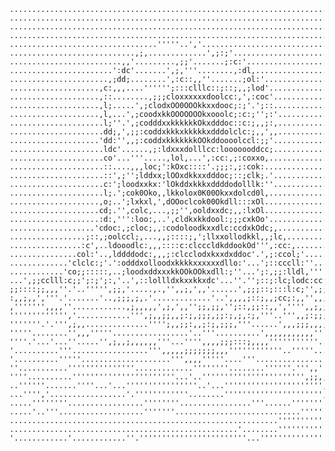     .............................................................................
    .............................................................................
    .............................................................................
    .............................................................................
    .................................'''''..','..................................
    ............................,;,.............',;:;'...........................
    .........................,,'.........,;;'.......;:c:'........................
    .......................':dc'.......',;,'''........,:dl,......................
    ......................,;dd;........',:c::,,''.......;ol:'....................
    ....................,c:,,,....'''''';:::clllc::;::;,,;lod'...................
    ....................,::........,;;;cloxxxxxxdoolcc:,',:coc'..................
    ....................,l;.....',;clodxOO0OOOkkxxdooc;:;'.';::..................
    ....................,l,...',;coodxkkOOOOOOOkxooolc;:c:;'';:'.................
    .....................l;''.',;codddxxkkkkkkOkxdddoc::c:;,,;:,.................
    .....................dd;,',;;:coddxkkkxkkkkkxdddolclc:;,,',,.................
    ....................'dd:'',,;:coddxkkkkkkkOOkddoooolccl:;;'..................
    .....................ldc'......,;:ldxxxdolllcc:looooooddcc;..................
    .....................co'...'''.....,lol,...',:cc:,;:coxxo,...................
    .....................::....,,,loc;':kOxc::::'.;;;:,;:cok:....................
    .....................::',;'';lddxx;lOOxdkkxxdddoc;::;clk;.'..................
    .....................c:';loodxxkx:'lOkddxkkkxddddodolllk:''..................
    .....................l;.';cok0Oko,,lkkolox0K00Okxxdolcd0l,...................
    ....................,o;..';lxkxl,',dOOoclcok00Okdll:::xOl....................
    ....................cd;.'',colc,...,;;'',ooldxxdc;,,:lxOl....................
    ....................:d:,''':loo:,..',cldkxkkdool:;;;cxkOo'...................
    ...................'cdoc:,;cloc;,,:codoloodkxxdlc:ccdxkOdc;,.................
    .................;::,;oolccl;,...,,;::::;,';llxxollodkkl,,;lc,...............
    ................:c',..ldooodlc:,,,::::c:clcccldkddookOd''',:cc:,.............
    ...............col:'..,lddddodc:,,,;:clcclodxkxxdxddoc'.',;:ccol;'...........
    .............'clclc:;'.':odddxolloodxkkkkxxxxxxdllo:'...';::cccll:''.........
    ............'co;;:::::,..;loodxddxxxkkOOkOOkxdll:;''...';:,;;:lldl,''''......
    ...',;;cclll:c;;';:;';:,'..',::lollldxkxxkkxdc'...''.'';::;:lc;lodc:cc::;,'.'
    ;;::::;;,,,''.'..''''',;;,'.....,.,'',,;,',,'......',;;;::;:::l:c;'',;;;:c:cc
    :,,;,,','''.'.......'..,;;;,;,.'.............'..',,,,;::;,,;cc;:,,'',,,,;;;,:
    ,''''''',,,,''............,;,,,,,',;,',,'';;,;;,'';::,;;::,,','''',,;,;::;;;;
    ''''''''''''','............''',;,,;;,,;:;,;;;,;;:;,;,:;,'''..''',,;:;;;;;,;,;
    '''''''.'.''',;,,..............'''';,,;;:,,;:;,;;;,'''......',,,;;;,,,;,,,'''
    '''''........'',,,'''''.................'..'''..........',,,,,,,,,,,'''.'',,,
    ''''.'...'...''.....'',;,,;,,,,,,'''...'''',,,,;;;:::;,,,,'''''''''''....''',
    '..........'''.................''',,,,,;;;;;;;,,,''''''''''''..'''''....''',,
    '..........'''''....................''',,,,'''''....'''...............'''''''
    ''...........'''''''''''''''.............''''''''........''''''.''',,''''',''
    ''''..........'''''''''''''''''''''''...'..''''''''''''''''''''''',;;,,'',,,,
    ..''''''.......''''...'...''''''''''''''''..'...'''''''''''''''''''''',,'',,,
    ...'''','.................'.''''''''''''........'''''''''''''''''''''',,,,,,,
    .....''''''''.................''''''''................'''......'''''''','',,'
    .....'..'''...................'''''''............................'''''''''...
    ............................................................''''''''''''''...
    ...................................................'........'''''''''''''''..
    '............'............''.''''''''''''''''''''''''...''''''''''''''''''''.
